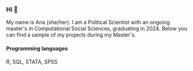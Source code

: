 ### Hi 👋

My name is Ana (she/her). I am a Political Scientist with an ongoing master's in Computational Social Sciences, graduating in 2024. Below you can find a sample of my projects during my Master's. 

#### Programming languages 
R, SQL, STATA, SPSS


